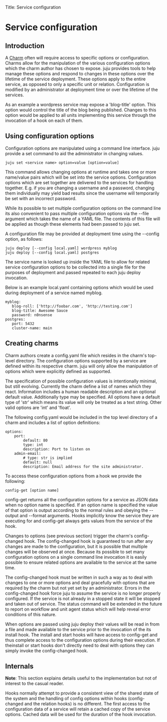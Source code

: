 Title: Service configuration  

# Service configuration

## Introduction

A [Charm](./charm.html) often will require access to specific options or
configuration. Charms allow for the manipulation of the various configuration
options which the charm author has chosen to expose. juju provides tools to help manage these options and respond to changes in these options over the lifetime of the service deployment. These options apply to the entire service, as opposed to only a specific unit or relation. Configuration is modified by an
administrator at deployment time or over the lifetime of the services.

As an example a wordpress service may expose a 'blog-title' option. This option
would control the title of the blog being published. Changes to this option
would be applied to all units implementing this service through the invocation
of a hook on each of them.

## Using configuration options

Configuration options are manipulated using a command line interface. juju
provide a set command to aid the administrator in changing values.

    juju set <service name> option=value [option=value]

This command allows changing options at runtime and takes one or more name/value pairs which will be set into the service options. Configuration options which are set together are delivered to the services for handling together. E.g. if you are changing a username and a password, changing them individually may yield bad results since the username will temporarily be set with an incorrect password.

While its possible to set multiple configuration options on the command line its also convenient to pass multiple configuration options via the --file argument which takes the name of a YAML file. The contents of this file will be applied as though these elements had been passed to juju set.

A configuration file may be provided at deployment time using the --config
option, as follows:

    juju deploy [--config local.yaml] wordpress myblog
    juju deploy [--config local.yaml] postgres

The service name is looked up inside the YAML file to allow for related service
configuration options to be collected into a single file for the purposes of
deployment and passed repeated to each juju deploy invocation.

Below is an example local.yaml containing options which would be used during
deployment of a service named myblog.

    myblog:
       blog-roll: ['http://foobar.com', 'http://testing.com']
       blog-title: Awesome Sauce
       password: n0nsense
    postgres:
       port: 5432
       cluster-name: main

## Creating charms

Charm authors create a config.yaml file which resides in the charm's top-level
directory. The configuration options supported by a service are defined within
its respective charm. juju will only allow the manipulation of options which
were explicitly defined as supported.

The specification of possible configuration values is intentionally minimal, but still evolving. Currently the charm define a list of names which they react. Information includes a human readable description and an optional default value. Additionally type may be specified. All options have a default type of 'str' which means its value will only be treated as a text string. Other valid options are 'int' and 'float'.

The following config.yaml would be included in the top level directory of a
charm and includes a list of option definitions:

    options:
        port:
            default: 80
            type: int
            description: Port to listen on
        admin-email:
            # type: str is implied
            default: null
            description: Email address for the site administrator.

To access these configuration options from a hook we provide the following:

    config-get [option name]

config-get returns all the configuration options for a service as JSON data when no option name is specified. If an option name is specified the value of that option is output according to the normal rules and obeying the --output and --format arguments. Hooks implicitly know the service they are executing for and config-get always gets values from the service of the hook.

Changes to options (see previous section) trigger the charm's config-changed
hook. The config-changed hook is guaranteed to run after any changes are made to the configuration, but it is possible that multiple changes will be observed at once. Because its possible to set many configuration options on a single command line invocation it is easily possible to ensure related options are available to the service at the same time.

The config-changed hook must be written in such a way as to deal with changes to one or more options and deal gracefully with options that are required by the charm but not yet set by an administrator. Errors in the config-changed hook force juju to assume the service is no longer properly configured. If the
service is not already in a stopped state it will be stopped and taken out of
service. The status command will be extended in the future to report on workflow and unit agent status which will help reveal error conditions of this nature.

When options are passed using juju deploy their values will be read in from a
file and made available to the service prior to the invocation of the its
install hook. The install and start hooks will have access to config-get and
thus complete access to the configuration options during their execution. If theinstall or start hooks don't directly need to deal with options they can simply invoke the config-changed hook.

## Internals

**Note**: This section explains details useful to the implementation but not of interest to the casual reader.

Hooks normally attempt to provide a consistent view of the shared state of the
system and the handling of config options within hooks (config-changed and the
relation hooks) is no different. The first access to the configuration data of a service will retain a cached copy of the service options. Cached data will be
used for the duration of the hook invocation.
